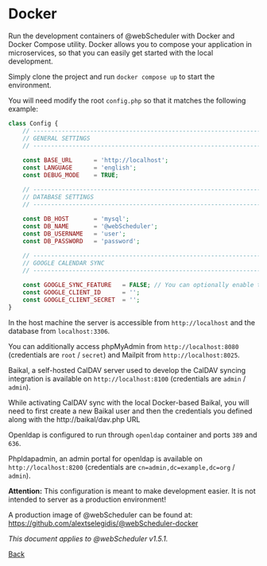 # Docker

Run the development containers of @webScheduler with Docker and Docker Compose utility. Docker allows you to compose your application in microservices, so that you can easily get started with the local development.

Simply clone the project and run `docker compose up` to start the environment.

You will need modify the root `config.php` so that it matches the following example:

```php 
class Config {
    // ------------------------------------------------------------------------
    // GENERAL SETTINGS
    // ------------------------------------------------------------------------
    
    const BASE_URL      = 'http://localhost'; 
    const LANGUAGE      = 'english';
    const DEBUG_MODE    = TRUE;

    // ------------------------------------------------------------------------
    // DATABASE SETTINGS
    // ------------------------------------------------------------------------
    
    const DB_HOST       = 'mysql';
    const DB_NAME       = '@webScheduler';
    const DB_USERNAME   = 'user';
    const DB_PASSWORD   = 'password';

    // ------------------------------------------------------------------------
    // GOOGLE CALENDAR SYNC
    // ------------------------------------------------------------------------
    
    const GOOGLE_SYNC_FEATURE   = FALSE; // You can optionally enable the Google Sync feature. 
    const GOOGLE_CLIENT_ID      = '';
    const GOOGLE_CLIENT_SECRET  = '';
}
```

In the host machine the server is accessible from `http://localhost` and the database from `localhost:3306`.

You can additionally access phpMyAdmin from `http://localhost:8080` (credentials are `root` / `secret`) and Mailpit from `http://localhost:8025`.

Baikal, a self-hosted CalDAV server used to develop the CalDAV syncing integration is available on `http://localhost:8100` (credentials are `admin` / `admin`). 

While activating CalDAV sync with the local Docker-based Baikal, you will need to first create a new Baikal user and then the credentials you defined along with the http://baikal/dav.php URL

Openldap is configured to run through `openldap` container and ports `389` and `636`. 

Phpldapadmin, an admin portal for openldap is available on `http://localhost:8200` (credentials are `cn=admin,dc=example,dc=org` / `admin`).

**Attention:** This configuration is meant to make development easier. It is not intended to server as a production environment!

A production image of @webScheduler can be found at: https://github.com/alextselegidis/@webScheduler-docker

*This document applies to @webScheduler v1.5.1.*

[Back](readme.md)
